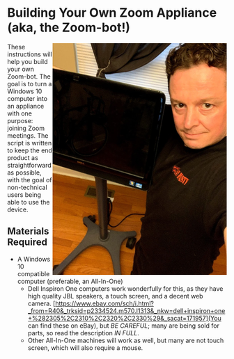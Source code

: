 # Building Your Own Zoom Appliance (aka, the Zoom-bot!)

<img align="right" width="400" src="img/zoom-bot-1.jpg">
These instructions will help you build your own Zoom-bot. The goal is to turn a Windows 10 computer into an appliance with one purpose: joining Zoom meetings. The script is written to keep the end product as straightforward as possible, with the goal of non-technical users being able to use the device.

## Materials Required

* A Windows 10 compatible computer (preferable, an All-In-One)
    * Dell Inspiron One computers work wonderfully for this, as they have high quality JBL speakers, a touch screen, and a decent web camera. [https://www.ebay.com/sch/i.html?_from=R40&_trksid=p2334524.m570.l1313&_nkw=dell+inspiron+one+%282305%2C2310%2C2320%2C2330%29&_sacat=171957](You can find these on eBay), but *BE CAREFUL*; many are being sold for parts, so read the description *IN FULL*.
    * Other All-In-One machines will work as well, but many are not touch screen, which will also require a mouse.


